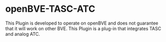 # openBVE-TASC-ATC

This Plugin is developed to operate on openBVE and does not guarantee that it will work on other BVE.
This Plugin is a plug-in that integrates TASC and analog ATC.
